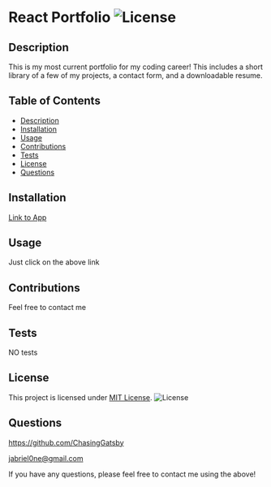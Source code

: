 # React Portfolio ![License](https://img.shields.io/badge/License-MIT-yellow.svg)
  ## Description
  This is my most current portfolio for my coding career! This includes a short library of a few of my projects, a contact form, and a downloadable resume.

  ## Table of Contents
  - [Description](#description)
  - [Installation](#installation)
  - [Usage](#usage)
  - [Contributions](#contributions)
  - [Tests](#tests)
  - [License](#license)
  - [Questions](#questions)

  ## Installation
  [Link to App](!https://benevolent-marigold-3da785.netlify.app/)

  ## Usage
  Just click on the above link

  ## Contributions
  Feel free to contact me

  ## Tests
  NO tests

  ## License

This project is licensed under [MIT License](https://opensource.org/licenses/MIT). ![License](https://img.shields.io/badge/License-MIT-yellow.svg)

  ## Questions
  https://github.com/ChasingGatsby

  jabriel0ne@gmail.com

  If you have any questions, please feel free to contact me using the above!
